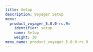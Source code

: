 ```yaml
---
title: Setup
description: Voyager Setup
menu:
  product_voyager_5.0.0-rc.9:
    identifier: setup
    name: Setup
    weight: 30
menu_name: product_voyager_5.0.0-rc.9
---
```


